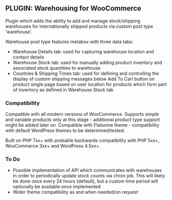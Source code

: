 ## PLUGIN: Warehousing for WooCommerce

Plugin which adds the ability to add and manage stock/shipping warehouses for internationally shipped products via custom post type 'warehouse'.

Warehouse post type features metabox with three data tabs:
- Warehouse Details tab: used for capturing warehouse location and contact details
- Warehouse Stock tab: used for manually adding product inventory and associated stock quantities to warehouse
- Countries & Shipping Times tab: used for defining and controlling the display of custom shipping messages below Add To Cart button on product single page based on user location for products which form part of inventory as defined in Warehouse Stock tab

### Compatibility

Compatible with all modern versions of WooCommerce. Supports simple and variable products only at this stage - additional product type support might be added later on. Compatible with Flatsome theme - compatibility with default WordPress themes to be determined/tested. 

Built on PHP 7xx+ with probable backwards compatibility with PHP 5xx+, WooCommerce 3xx+ and WordPress 4.5xx+. 

### To Do

- Possible implementation of API which communicates with warehouses in order to periodically update stock counts via chron job. This will likely be done once every 24 hours (default), but a custom time period will optionally be available once implemented
- Wider theme compatibility as and when needed/on request
